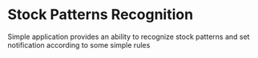 # Stock Patterns Recognition

Simple application provides an ability to recognize stock patterns and set notification
according to some simple rules